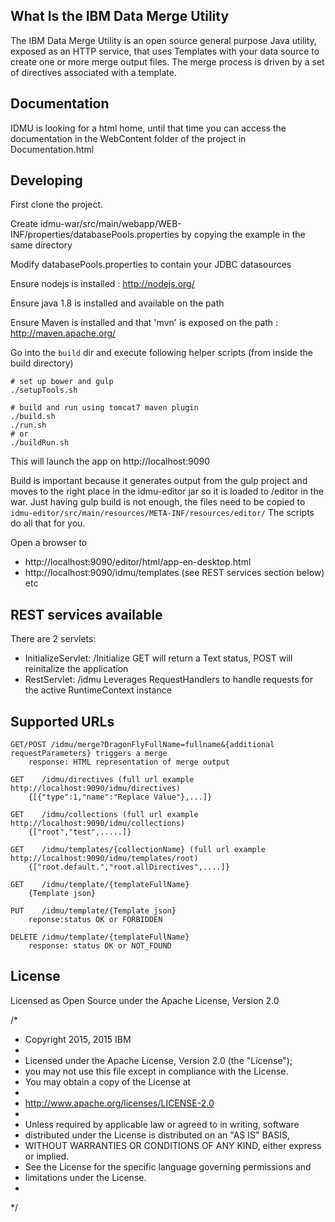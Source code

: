 ## What Is the IBM Data Merge Utility

The IBM Data Merge Utility is an open source general purpose Java utility, 
exposed as an HTTP service, that uses Templates with your data source to create 
one or more merge output files. The merge process is driven by a set of directives 
associated with a template. 

## Documentation

IDMU is looking for a html home, until that time you can access the documentation
in the WebContent folder of the project in Documentation.html

## Developing
First clone the project.

Create idmu-war/src/main/webapp/WEB-INF/properties/databasePools.properties by copying the example in the same directory

Modify databasePools.properties to contain your JDBC datasources

Ensure nodejs is installed : http://nodejs.org/

Ensure java 1.8 is installed and available on the path

Ensure Maven is installed and that 'mvn' is exposed on the path : http://maven.apache.org/

Go into the `build` dir and execute following helper scripts (from inside the build directory)

    # set up bower and gulp
    ./setupTools.sh

    # build and run using tomcat7 maven plugin
    ./build.sh
    ./run.sh
    # or
    ./buildRun.sh

This will launch the app on http://localhost:9090

Build is important because it generates output from the gulp project and moves to the right place in the idmu-editor jar so it is loaded to /editor in the war.
Just having gulp build is not enough, the files need to be copied to `idmu-editor/src/main/resources/META-INF/resources/editor/`
The scripts do all that for you.

Open a browser to
- http://localhost:9090/editor/html/app-en-desktop.html
- http://localhost:9090/idmu/templates (see REST services section below)
etc



## REST services available
There are 2 servlets:
- InitializeServlet: /Initialize
  GET will return a Text status, POST will reinitalize the application
- RestServlet: /idmu
  Leverages RequestHandlers to handle requests for the active RuntimeContext instance

## Supported URLs
    GET/POST /idmu/merge?DragonFlyFullName=fullname&{additional requestParameters} triggers a merge
    	response: HTML representation of merge output

    GET    /idmu/directives (full url example http://localhost:9090/idmu/directives)
    	{[{"type":1,"name":"Replace Value"},...]}

    GET    /idmu/collections (full url example http://localhost:9090/idmu/collections)
    	{["root","test",.....]}
    
    GET    /idmu/templates/{collectionName} (full url example http://localhost:9090/idmu/templates/root)
        {["root.default.","root.allDirectives",....]}

    GET    /idmu/template/{templateFullName}
	    {Template json}

    PUT    /idmu/template/{Template json}
    	reponse:status OK or FORBIDDEN

    DELETE /idmu/template/{templateFullName} 
    	response: status OK or NOT_FOUND


## License

Licensed as Open Source under the Apache License, Version 2.0

/*
 * Copyright 2015, 2015 IBM
 * 
 * Licensed under the Apache License, Version 2.0 (the "License");
 * you may not use this file except in compliance with the License.
 * You may obtain a copy of the License at
 * 
 * http://www.apache.org/licenses/LICENSE-2.0
 * 
 * Unless required by applicable law or agreed to in writing, software
 * distributed under the License is distributed on an "AS IS" BASIS,
 * WITHOUT WARRANTIES OR CONDITIONS OF ANY KIND, either express or implied.
 * See the License for the specific language governing permissions and
 * limitations under the License.
 *
 */

